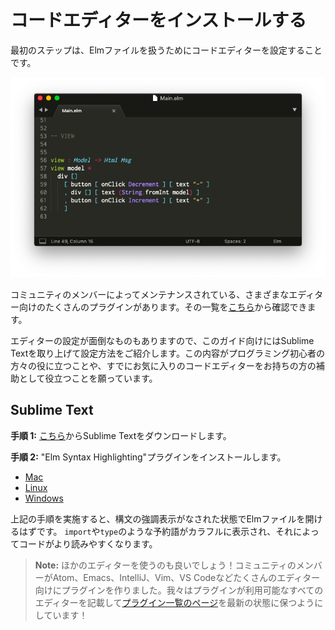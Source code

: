 <!--
# Install a Code Editor
-->
# コードエディターをインストールする

<!--
The first step is to get a code editor set up to handle Elm files.
-->
最初のステップは、Elmファイルを扱うためにコードエディターを設定することです。

<!--
![editor](images/editor.png)
-->
![エディター](images/editor.png)

<!--
There are a bunch of editor plugins maintained by community members for a broad range of editors. You can check out a list of them [here](https://github.com/elm/editor-plugins).
-->
コミュニティのメンバーによってメンテナンスされている、さまざまなエディター向けのたくさんのプラグインがあります。その一覧を[こちら](https://github.com/elm/editor-plugins)から確認できます。

<!--
It can be tricky to get an editor set up, so for the purpose of this guide, I am going to show how to get set up with Sublime Text in particular. Hopefully this will be helpful for people new to programming or as a backup for people who already have a preferred code editor.
-->
エディターの設定が面倒なものもありますので、このガイド向けにはSublime Textを取り上げて設定方法をご紹介します。この内容がプログラミング初心者の方々の役に立つことや、すでにお気に入りのコードエディターをお持ちの方の補助として役立つことを願っています。

## Sublime Text

<!--
**Step 1:** Download Sublime Text from [here](https://www.sublimetext.com/).
-->
**手順 1:** [こちら](https://www.sublimetext.com/)からSublime Textをダウンロードします。

<!--
**Step 2:** Install the "Elm Syntax Highlighting" plugin.
-->
**手順 2:** "Elm Syntax Highlighting"プラグインをインストールします。

- [Mac](https://github.com/evancz/elm-syntax-highlighting/blob/master/install/mac.md)
- [Linux](https://github.com/evancz/elm-syntax-highlighting/blob/master/install/linux.md)
- [Windows](https://github.com/evancz/elm-syntax-highlighting/blob/master/install/windows.md)

<!--
After going through those steps, it should be possible to open Elm files with syntax highlighting. Keywords like `import` and `type` should be colorful so the code is easier to read.
-->
上記の手順を実施すると、構文の強調表示がなされた状態でElmファイルを開けるはずです。 `import`や`type`のような予約語がカラフルに表示され、それによってコードがより読みやすくなります。

<!--
> **Note:** There are alternatives! Community members have created editor plugins for Atom, Emacs, IntelliJ, Vim, VS Code, and many more. We try to keep [this page](https://github.com/elm/editor-plugins) up to date with all the options!
-->
> **Note:** ほかのエディターを使うのも良いでしょう！コミュニティのメンバーがAtom、Emacs、IntelliJ、Vim、VS Codeなどたくさんのエディター向けにプラグインを作りました。我々はプラグインが利用可能なすべてのエディターを記載して[プラグイン一覧のページ](https://github.com/elm/editor-plugins)を最新の状態に保つようにしています！

